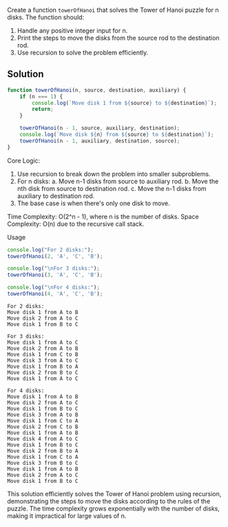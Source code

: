 Create a function `towerOfHanoi` that solves the Tower of Hanoi puzzle for n disks. The function should:

1. Handle any positive integer input for n.
2. Print the steps to move the disks from the source rod to the destination rod.
3. Use recursion to solve the problem efficiently.

## Solution

```javascript
function towerOfHanoi(n, source, destination, auxiliary) {
    if (n === 1) {
        console.log(`Move disk 1 from ${source} to ${destination}`);
        return;
    }

    towerOfHanoi(n - 1, source, auxiliary, destination);
    console.log(`Move disk ${n} from ${source} to ${destination}`);
    towerOfHanoi(n - 1, auxiliary, destination, source);
}
```

Core Logic:
1. Use recursion to break down the problem into smaller subproblems.
2. For n disks:
   a. Move n-1 disks from source to auxiliary rod.
   b. Move the nth disk from source to destination rod.
   c. Move the n-1 disks from auxiliary to destination rod.
3. The base case is when there's only one disk to move.

Time Complexity: O(2^n - 1), where n is the number of disks.
Space Complexity: O(n) due to the recursive call stack.

Usage

```javascript
console.log("For 2 disks:");
towerOfHanoi(2, 'A', 'C', 'B');

console.log("\nFor 3 disks:");
towerOfHanoi(3, 'A', 'C', 'B');

console.log("\nFor 4 disks:");
towerOfHanoi(4, 'A', 'C', 'B');
```

```text
For 2 disks:
Move disk 1 from A to B
Move disk 2 from A to C
Move disk 1 from B to C

For 3 disks:
Move disk 1 from A to C
Move disk 2 from A to B
Move disk 1 from C to B
Move disk 3 from A to C
Move disk 1 from B to A
Move disk 2 from B to C
Move disk 1 from A to C

For 4 disks:
Move disk 1 from A to B
Move disk 2 from A to C
Move disk 1 from B to C
Move disk 3 from A to B
Move disk 1 from C to A
Move disk 2 from C to B
Move disk 1 from A to B
Move disk 4 from A to C
Move disk 1 from B to C
Move disk 2 from B to A
Move disk 1 from C to A
Move disk 3 from B to C
Move disk 1 from A to B
Move disk 2 from A to C
Move disk 1 from B to C
```

This solution efficiently solves the Tower of Hanoi problem using recursion, demonstrating the steps to move the disks according to the rules of the puzzle. The time complexity grows exponentially with the number of disks, making it impractical for large values of n.